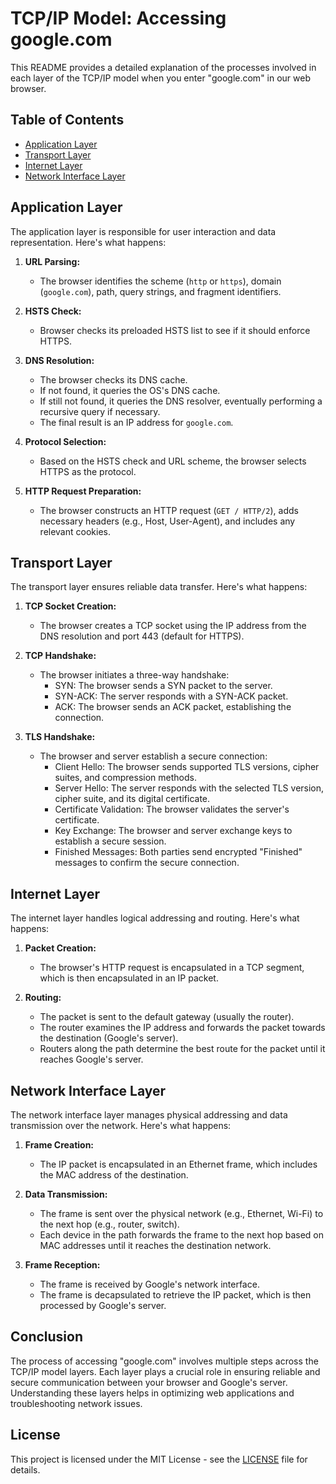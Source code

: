 # TCP/IP Model: Accessing google.com

This README provides a detailed explanation of the processes involved in each layer of the TCP/IP model when you enter "google.com" in our web browser.

## Table of Contents
- [Application Layer](#application-layer)
- [Transport Layer](#transport-layer)
- [Internet Layer](#internet-layer)
- [Network Interface Layer](#network-interface-layer)

## Application Layer

The application layer is responsible for user interaction and data representation. Here's what happens:

1. **URL Parsing:**
   - The browser identifies the scheme (`http` or `https`), domain (`google.com`), path, query strings, and fragment identifiers.

2. **HSTS Check:**
   - Browser checks its preloaded HSTS list to see if it should enforce HTTPS.

3. **DNS Resolution:**
   - The browser checks its DNS cache.
   - If not found, it queries the OS's DNS cache.
   - If still not found, it queries the DNS resolver, eventually performing a recursive query if necessary.
   - The final result is an IP address for `google.com`.

4. **Protocol Selection:**
   - Based on the HSTS check and URL scheme, the browser selects HTTPS as the protocol.

5. **HTTP Request Preparation:**
   - The browser constructs an HTTP request (`GET / HTTP/2`), adds necessary headers (e.g., Host, User-Agent), and includes any relevant cookies.

## Transport Layer

The transport layer ensures reliable data transfer. Here's what happens:

1. **TCP Socket Creation:**
   - The browser creates a TCP socket using the IP address from the DNS resolution and port 443 (default for HTTPS).

2. **TCP Handshake:**
   - The browser initiates a three-way handshake:
     - SYN: The browser sends a SYN packet to the server.
     - SYN-ACK: The server responds with a SYN-ACK packet.
     - ACK: The browser sends an ACK packet, establishing the connection.

3. **TLS Handshake:**
   - The browser and server establish a secure connection:
     - Client Hello: The browser sends supported TLS versions, cipher suites, and compression methods.
     - Server Hello: The server responds with the selected TLS version, cipher suite, and its digital certificate.
     - Certificate Validation: The browser validates the server's certificate.
     - Key Exchange: The browser and server exchange keys to establish a secure session.
     - Finished Messages: Both parties send encrypted "Finished" messages to confirm the secure connection.

## Internet Layer

The internet layer handles logical addressing and routing. Here's what happens:

1. **Packet Creation:**
   - The browser's HTTP request is encapsulated in a TCP segment, which is then encapsulated in an IP packet.

2. **Routing:**
   - The packet is sent to the default gateway (usually the router).
   - The router examines the IP address and forwards the packet towards the destination (Google's server).
   - Routers along the path determine the best route for the packet until it reaches Google's server.

## Network Interface Layer

The network interface layer manages physical addressing and data transmission over the network. Here's what happens:

1. **Frame Creation:**
   - The IP packet is encapsulated in an Ethernet frame, which includes the MAC address of the destination.

2. **Data Transmission:**
   - The frame is sent over the physical network (e.g., Ethernet, Wi-Fi) to the next hop (e.g., router, switch).
   - Each device in the path forwards the frame to the next hop based on MAC addresses until it reaches the destination network.

3. **Frame Reception:**
   - The frame is received by Google's network interface.
   - The frame is decapsulated to retrieve the IP packet, which is then processed by Google's server.

## Conclusion

The process of accessing "google.com" involves multiple steps across the TCP/IP model layers. Each layer plays a crucial role in ensuring reliable and secure communication between your browser and Google's server. Understanding these layers helps in optimizing web applications and troubleshooting network issues.

## License

This project is licensed under the MIT License - see the [LICENSE](LICENSE) file for details.
